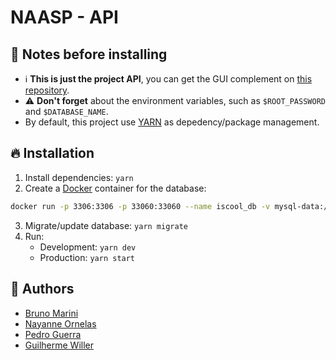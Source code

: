 # NAASP - API
## :ledger: Notes before installing
- :information_source: **This is just the project API**, you can get the GUI complement on [this repository](https://github.com/TheMarini/naasp-web).
- :warning: **Don't forget** about the environment variables, such as `$ROOT_PASSWORD` and `$DATABASE_NAME`.
- By default, this project use [YARN](https://yarnpkg.com) as depedency/package management.
## :fire: Installation
1. Install dependencies: `yarn`
2. Create a [Docker](https://www.docker.com) container for the database:
```bash
docker run -p 3306:3306 -p 33060:33060 --name iscool_db -v mysql-data:/var/lib/mysql -e MYSQL_ROOT_PASSWORD=$ROOT_PASSWORD -e MYSQL_DATABASE=$DATABASE_NAME -d mysql:5.7.25 --character-set-server=utf8mb4 --collation-server=utf8mb4_unicode_ci
```
3. Migrate/update database: `yarn migrate`
4. Run:
   - Development: `yarn dev`
   - Production: `yarn start`
## :busts_in_silhouette: Authors
- [Bruno Marini](https://github.com/TheMarini)
- [Nayanne Ornelas](https://github.com/soybatata)
- [Pedro Guerra](https://github.com/PedroWar)
- [Guilherme Willer](https://github.com/guigawiller)
